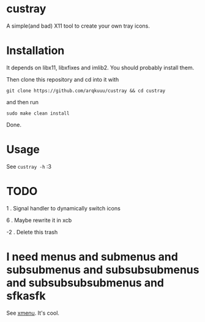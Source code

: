 # custray
A simple(and bad) X11 tool to create your own tray icons. 

# Installation
It depends on libx11, libxfixes and imlib2. You should probably install them.

Then clone this repository and cd into it with
```
git clone https://github.com/arqkuuu/custray && cd custray
```
and then run 
```
sudo make clean install
```
Done.

# Usage
See ```custray -h``` :3

# TODO

1 . Signal handler to dynamically switch icons

6 . Maybe rewrite it in xcb

-2 . Delete this trash

# I need menus and submenus and subsubmenus and subsubsubmenus and subsubsubsubmenus and sfkasfk

See [xmenu](https://github.com/phillbush/xmenu). It's cool.
